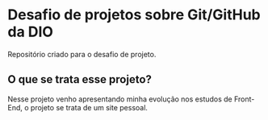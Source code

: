 # Desafio de projetos sobre Git/GitHub da DIO
 Repositório criado para o desafio de projeto. 
 ## O que se trata esse projeto?
 Nesse projeto venho apresentando minha evolução nos estudos de Front-End, o projeto se trata de um site pessoal. 
